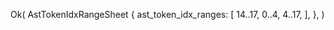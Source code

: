Ok(
    AstTokenIdxRangeSheet {
        ast_token_idx_ranges: [
            14..17,
            0..4,
            4..17,
        ],
    },
)